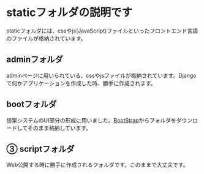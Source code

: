 # staticフォルダの説明です
staticフォルダには、cssやjs(JavaScript)ファイルといったフロントエンド言語のファイルが格納されています。
## adminフォルダ
adminページに用いられている、cssやjsファイルが格納されています。Djangoで何かアプリケーションを作成した時、勝手に作成されます。
## bootフォルダ
提案システムのUI部分の形成に用いました。[BootStrap](https://getbootstrap.jp/)からフォルダをダウンロードしてそのまま格納しています。
## ③ scriptフォルダ
Web公開する時に勝手に作成されるフォルダです。このままで大丈夫です。

